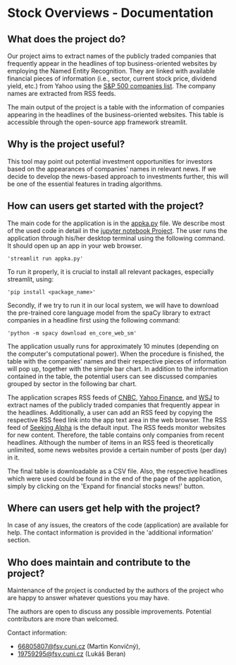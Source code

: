 # Stock Overviews - Documentation
## What does the project do?
Our project aims to extract names of the publicly traded companies that frequently appear in the headlines of top business-oriented websites by employing the Named Entity Recognition. They are linked with available financial pieces of information (i.e., sector, current stock price, dividend yield, etc.) from Yahoo using the [S&P 500 companies list](https://en.wikipedia.org/wiki/List_of_S%26P_500_companies). The company names are extracted from RSS feeds.

The main output of the project is a table with the information of companies appearing in the headlines of the business-oriented websites. This table is accessible through the open-source app framework streamlit. 

## Why is the project useful?
This tool may point out potential investment opportunities for investors based on the appearances of companies' names in relevant news. If we decide to develop the news-based approach to investments further, this will be one of the essential features in trading algorithms.

## How can users get started with the project?
The main code for the application is in the [appka.py](appka.py) file. We describe most of the used code in detail in the [jupyter notebook Project](Project.ipynb). The user runs the application through his/her desktop terminal using the following command. It should open up an app in your web browser.

    'streamlit run appka.py'

To run it properly, it is crucial to install all relevant packages, especially streamlit, using:

    'pip install <package_name>'

Secondly, if we try to run it in our local system, we will have to download the pre-trained core language model from the spaCy library to extract companies in a headline first using the following command:

    'python -m spacy download en_core_web_sm'

    
The application usually runs for approximately 10 minutes (depending on the computer's computational power). When the procedure is finished, the table with the companies' names and their respective pieces of information will pop up, together with the simple bar chart. In addition to the information contained in the table, the potential users can see discussed companies grouped by sector in the following bar chart.

The application scrapes RSS feeds of [CNBC](https://www.cnbc.com/id/15839135/device/rss/rss.html?fbclid=IwAR2o0zeWtmgEwZob45_F6e02pkTVo9uBGL0VI1GQv8mPyScEFY-hn9t089Y), [Yahoo Finance](https://finance.yahoo.com/news/rssindex), and [WSJ](https://feeds.a.dj.com/rss/RSSMarketsMain.xml?fbclid=IwAR17gY8vV2SdoTLP_35v7zGYmPireg5xIX_y1VEgPYRoXVd5jVouoKRlXAc) to extract names of the publicly traded companies that frequently appear in the headlines. Additionally, a user can add an RSS feed by copying the respective RSS feed link into the app text area in the web browser. The RSS feed of [Seeking Alpha](https://seekingalpha.com/feed.xml) is the default input. The RSS feeds monitor websites for new content. Therefore, the table contains only companies from recent headlines. Although the number of items in an RSS feed is theoretically unlimited, some news websites provide a certain number of posts (per day) in it.

The final table is downloadable as a CSV file. Also, the respective headlines which were used could be found in the end of the page of the application, simply by clicking on the 'Expand for financial stocks news!' button.
 
## Where can users get help with the project?
In case of any issues, the creators of the code (application) are available for help. The contact information is provided in the 'additional information' section.

## Who does maintain and contribute to the project?
Maintenance of the project is conducted by the authors of the project who are happy to answer whatever questions you may have. 

The authors are open to discuss any possible improvements. Potential contributors are more than welcomed.

Contact information:
 - 66805807@fsv.cuni.cz (Martin Konvičný),
 - 19759295@fsv.cuni.cz (Lukáš Beran)